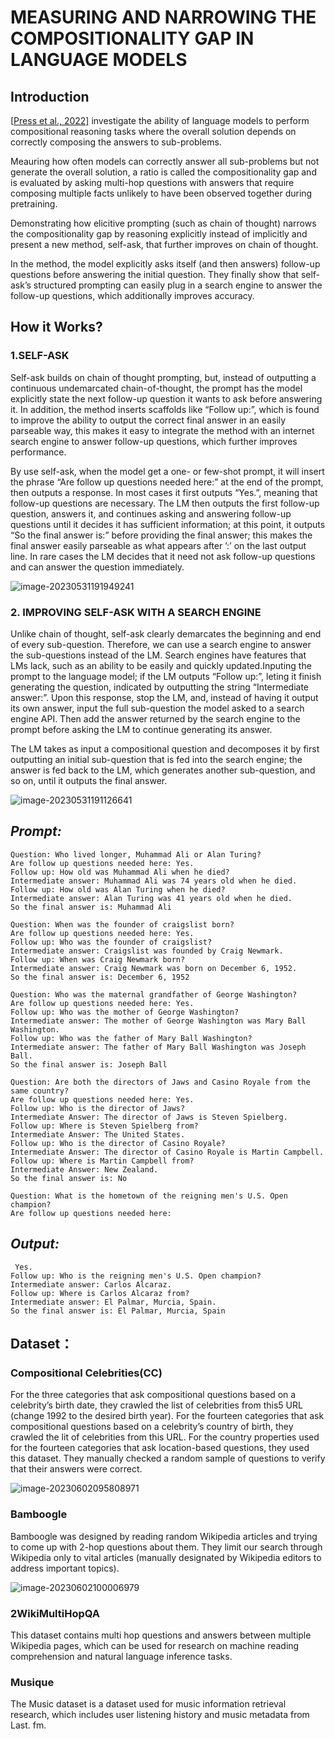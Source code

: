  

# **MEASURING AND NARROWING** **THE COMPOSITIONALITY GAP IN LANGUAGE MODELS**

## Introduction

[[Press et al., 2022\]](https://arxiv.org/abs/2210.03350) investigate the ability of language models to perform compositional reasoning tasks where the overall solution depends on correctly composing the answers to sub-problems.

Meauring how often models can correctly answer all sub-problems but not generate the overall solution, a ratio is called the compositionality gap and is evaluated by asking multi-hop questions with answers that require composing multiple facts unlikely to have been observed together during pretraining.

Demonstrating how elicitive prompting (such as chain of thought) narrows the compositionality gap by reasoning explicitly instead of implicitly and present a new method, self-ask, that further improves on chain of thought.

In the method, the model explicitly asks itself (and then answers) follow-up questions before answering the initial question. They finally show that self-ask’s structured prompting can easily plug in a search engine to answer the follow-up questions, which additionally improves accuracy.

## How it Works?

### 1.SELF-ASK

Self-ask builds on chain of thought prompting, but, instead of outputting a continuous undemarcated chain-of-thought, the prompt has the model explicitly state the next follow-up question it wants to ask before answering it. In addition, the method inserts scaffolds like “Follow up:”, which is found to improve the ability to output the correct final answer in an easily parseable way, this makes it easy to integrate the method with an internet search engine to answer follow-up questions, which further improves performance.

By use self-ask, when the model get a one- or few-shot prompt, it will insert the phrase “Are follow up questions needed here:” at the end of the prompt, then outputs a response. In most cases it first outputs “Yes.”, meaning that follow-up questions are necessary. The LM then outputs the first follow-up question, answers it, and continues asking and answering follow-up questions until it decides it has sufficient information; at this point, it outputs “So the final answer is:” before providing the final answer; this makes the final answer easily parseable as what appears after ’:’ on the last output line. In rare cases the LM decides that it need not ask follow-up questions and can answer the question immediately.

![image-20230531191949241](img\image-20230531191949241.png)

### 2. IMPROVING SELF-ASK WITH A SEARCH ENGINE

Unlike chain of thought, self-ask clearly demarcates the beginning and end of every sub-question. Therefore, we can use a search engine to answer the sub-questions instead of the LM. Search engines have features that LMs lack, such as an ability to be easily and quickly updated.Inputing the prompt to the language model; if the LM outputs “Follow up:”, leting it finish generating the question, indicated by outputting the string “Intermediate answer:”. Upon this response, stop the LM, and, instead of having it output its own answer, input the full sub-question the model asked to a search engine API. Then add the answer returned by the search engine to the prompt before asking the LM to continue generating its answer.

The LM takes as input a compositional question and decomposes it by first outputting an initial sub-question that is fed into the search engine; the answer is fed back to the LM, which generates another sub-question, and so on, until it outputs the final answer.

![image-20230531191126641](img/image-20230531191126641.png)

## *Prompt:*

```
Question: Who lived longer, Muhammad Ali or Alan Turing?
Are follow up questions needed here: Yes.
Follow up: How old was Muhammad Ali when he died?
Intermediate answer: Muhammad Ali was 74 years old when he died.
Follow up: How old was Alan Turing when he died?
Intermediate answer: Alan Turing was 41 years old when he died.
So the final answer is: Muhammad Ali 

Question: When was the founder of craigslist born?
Are follow up questions needed here: Yes.
Follow up: Who was the founder of craigslist?
Intermediate answer: Craigslist was founded by Craig Newmark.
Follow up: When was Craig Newmark born?
Intermediate answer: Craig Newmark was born on December 6, 1952.
So the final answer is: December 6, 1952

Question: Who was the maternal grandfather of George Washington?
Are follow up questions needed here: Yes.
Follow up: Who was the mother of George Washington?
Intermediate answer: The mother of George Washington was Mary Ball Washington.
Follow up: Who was the father of Mary Ball Washington?
Intermediate answer: The father of Mary Ball Washington was Joseph Ball.
So the final answer is: Joseph Ball 

Question: Are both the directors of Jaws and Casino Royale from the same country? 
Are follow up questions needed here: Yes. 
Follow up: Who is the director of Jaws? 
Intermediate Answer: The director of Jaws is Steven Spielberg. 
Follow up: Where is Steven Spielberg from? 
Intermediate Answer: The United States. 
Follow up: Who is the director of Casino Royale? 
Intermediate Answer: The director of Casino Royale is Martin Campbell. 
Follow up: Where is Martin Campbell from? 
Intermediate Answer: New Zealand. 
So the final answer is: No

Question: What is the hometown of the reigning men's U.S. Open champion?
Are follow up questions needed here:
```

 

## *Output:* 

```
 Yes.
Follow up: Who is the reigning men's U.S. Open champion?
Intermediate answer: Carlos Alcaraz.
Follow up: Where is Carlos Alcaraz from?
Intermediate answer: El Palmar, Murcia, Spain.
So the final answer is: El Palmar, Murcia, Spain
```

## Dataset：

### Compositional Celebrities(CC)

For the three categories that ask compositional questions based on a celebrity’s birth date, they crawled the list of celebrities from this5 URL (change 1992 to the desired birth year). For the fourteen categories that ask compositional questions based on a celebrity’s country of birth,  they crawled the lit of celebrities from this URL. For the country properties used for the fourteen categories that ask location-based questions, they used this  dataset. They manually checked a random sample of questions to verify that their answers were correct.

![image-20230602095808971](img/image-20230602095808971.png)

### Bamboogle

Bamboogle was designed by reading random Wikipedia articles and trying to come up with 2-hop questions about them. They limit our search through Wikipedia only to vital articles (manually designated by Wikipedia editors to address important topics).

![image-20230602100006979](img/image-20230602100006979.png)

### 2WikiMultiHopQA

This dataset contains multi hop questions and answers between multiple Wikipedia pages, which can be used for research on machine reading comprehension and natural language inference tasks.

### Musique

The Music dataset is a dataset used for music information retrieval research, which includes user listening history and music metadata from Last. fm.